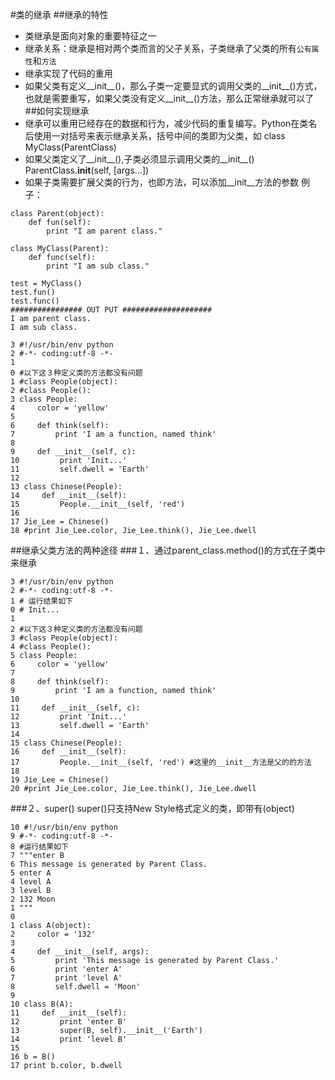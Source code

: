 #类的继承
##继承的特性
- 类继承是面向对象的重要特征之一
- 继承关系：继承是相对两个类而言的父子关系，子类继承了父类的所有`公有属性`和`方法`
- 继承实现了代码的重用
- 如果父类有定义__init__()，那么子类一定要显式的调用父类的__init__()方式，也就是需要重写，如果父类没有定义__init__()方法，那么正常继承就可以了
##如何实现继承
- 继承可以重用已经存在的数据和行为，减少代码的重复编写。Python在类名后使用一对括号来表示继承关系，括号中间的类即为父类，如
class MyClass(ParentClass)
- 如果父类定义了__init__(),子类必须显示调用父类的__init__()
ParentClass.__init__(self, [args...])
- 如果子类需要扩展父类的行为，也即方法，可以添加__init__方法的参数
例子：
```
class Parent(object):
	def fun(self):
		print "I am parent class."

class MyClass(Parent):
	def func(self):
		print "I am sub class."

test = MyClass()
test.fun()
test.func()
################ OUT PUT ####################
I am parent class.
I am sub class.
```
```
3 #!/usr/bin/env python
2 #-*- coding:utf-8 -*-
1 
0 #以下这３种定义类的方法都没有问题
1 #class People(object):
2 #class People():
3 class People:
4     color = 'yellow'
5 
6     def think(self):
7         print 'I am a function, named think'
8 
9     def __init__(self, c):
10         print 'Init...'
11         self.dwell = 'Earth'
12 
13 class Chinese(People):
14     def __init__(self):
15         People.__init__(self, 'red')
16 
17 Jie_Lee = Chinese()
18 #print Jie_Lee.color, Jie_Lee.think(), Jie_Lee.dwell
```
##继承父类方法的两种途径
###１、通过parent_class.method()的方式在子类中来继承
```
3 #!/usr/bin/env python
2 #-*- coding:utf-8 -*-
1 # 运行结果如下
0 # Init...
1 
2 #以下这３种定义类的方法都没有问题
3 #class People(object):
4 #class People():
5 class People:
6     color = 'yellow'
7 
8     def think(self):
9         print 'I am a function, named think'
10 
11     def __init__(self, c):
12         print 'Init...'
13         self.dwell = 'Earth'
14 
15 class Chinese(People):
16     def __init__(self):
17         People.__init__(self, 'red') #这里的__init__方法是父的的方法
18 
19 Jie_Lee = Chinese()
20 #print Jie_Lee.color, Jie_Lee.think(), Jie_Lee.dwell
```
###２、super()
super()只支持New Style格式定义的类，即带有(object)
```
10 #!/usr/bin/env python
9 #-*- coding:utf-8 -*-
8 #运行结果如下
7 """enter B
6 This message is generated by Parent Class.
5 enter A
4 level A
3 level B
2 132 Moon
1 """
0 
1 class A(object):
2     color = '132'
3 
4     def __init__(self, args):
5         print 'This message is generated by Parent Class.'
6         print 'enter A'
7         print 'level A'
8         self.dwell = 'Moon'
9 
10 class B(A):
11     def __init__(self):
12         print 'enter B'
13         super(B, self).__init__('Earth')
14         print 'level B'
15 
16 b = B()
17 print b.color, b.dwell
```
